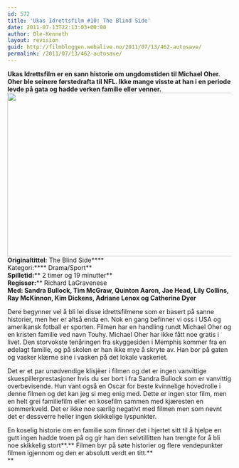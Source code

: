 ```yaml
---
id: 572
title: 'Ukas Idrettsfilm #10: The Blind Side'
date: 2011-07-13T22:13:03+00:00
author: Ole-Kenneth
layout: revision
guid: http://filmbloggen.webalive.no/2011/07/13/462-autosave/
permalink: /2011/07/13/462-autosave/
---
```

**Ukas Idrettsfilm er en sann historie om ungdomstiden til Michael Oher. Oher ble seinere førstedrafta til NFL. Ikke mange visste at han i en periode levde på gata og hadde verken familie eller venner.**  
[<img class="alignnone size-full wp-image-463" title="the blind side" src="http://filmbloggen.net/wp-content/uploads//2011/06/the-blind-side.jpg" alt="" width="550" height="367" />](http://filmbloggen.net/wp-content/uploads//2011/06/the-blind-side.jpg)  
****Originaltittel:**** The Blind Side****  
Kategori:**** Drama/Sport**  
**Spilletid:**** 2 timer og 19 minutter**  
**Regissør:**** Richard LaGravenese  
**Med: **Sandra Bullock, Tim McGraw, Quinton Aaron, Jae Head, Lily Collins, Ray McKinnon, Kim Dickens, Adriane Lenox og Catherine Dyer****

Dere begynner vel å bli lei disse idrettsfilmene som er basert på sanne historier, men her er altså enda en. Nok en gang befinner vi oss i USA og amerikansk fotball er sporten. Filmen har en handling rundt Michael Oher og en kristen familie ved navn Touhy. Michael Oher har ikke fått noe gratis i livet. Den storvokste tenåringen fra skyggesiden i Memphis kommer fra en ødelagt familie, og på skolen er han ikke mye å skryte av. Han bor på gaten og vasker klærne sine i vasken på det lokale vaskeriet.

Det er et par unødvendige klisjèer i filmen og det er ingen vanvittige skuespillerprestasjoner hvis du ser bort i fra Sandra Bullock som er vanvittig overbevisende. Hun vant også en Oscar for beste kvinnelige hovedrolle i denne filmen og det kan jeg si meg enig med. Dette er ingen stor film, men en helt grei familiefilm eller en kosefilm sammen med kjæresten en sommerkveld. Det er ikke noe særlig negativt med filmen men som nevnt det er dessverre heller ingen skikkelige lyspunkter.

En koselig historie om en familie som finner det i hjertet sitt til å hjelpe en gutt ingen hadde troen på og gir han den selvtillitten han trengte for å bli noe skikkelig stort**.** Filmen byr på søte historier og flere vendepunkter filmen igjennom og den er absolutt verdt en titt.**  
**